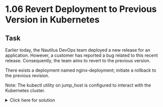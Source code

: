 # 1.06 Revert Deployment to Previous Version in Kubernetes

## Task
Earlier today, the Nautilus DevOps team deployed a new release for an application. However, a customer has reported a bug related to this recent release. Consequently, the team aims to revert to the previous version.

There exists a deployment named nginx-deployment; initiate a rollback to the previous revision.

Note: The kubectl utility on jump_host is configured to interact with the Kubernetes cluster.
<details>
  <summary>Click here for solution</summary>

  ## Solution
  1. Check the rollout history
  ```bash
  kubectl rollout history deployment/nginx-deployment
  # Note the change of the current revision
  # (Here image was changed to nginx:alpine)
  ```
  2. Undo previous rollout
  ```bash
  kubectl rollout undo deployment/nginx-deployment
  ```
  3. Check history again, to confirm it worked
  ```bash
  kubectl rollout history deployment/nginx-deployment
  # Should be on another Revision now
  ```
  4. Verify image
  ```bash
  kubectl get deployment nginx-deployment \
  -o=jsonpath='{.spec.template.spec.containers[0].image}{"\n"}'

  # Image should have reverted to previous deployment
  # (Here nginx:1.16 instead of alpine)
  ```
</details>
